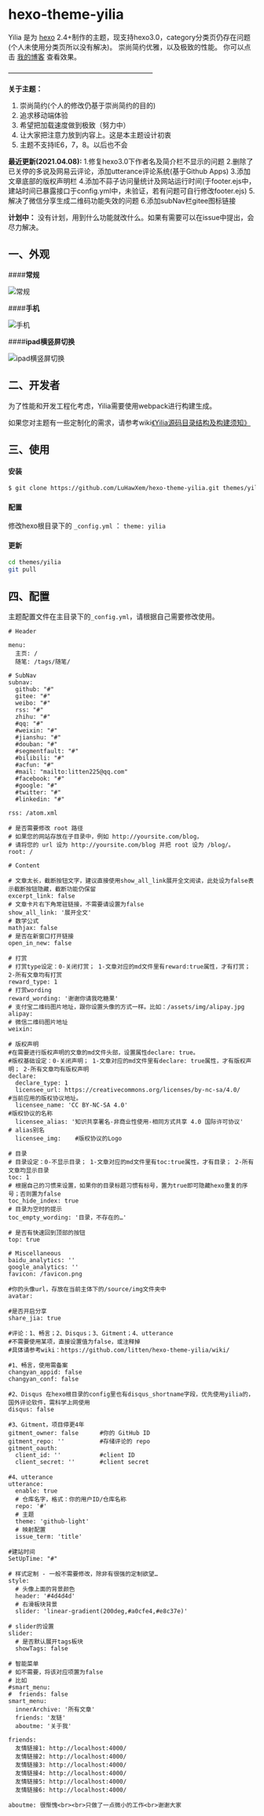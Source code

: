 hexo-theme-yilia
================

Yilia 是为 [hexo](https://github.com/tommy351/hexo) 2.4+制作的主题，现支持hexo3.0，category分类页仍存在问题(个人未使用分类页所以没有解决)。
崇尚简约优雅，以及极致的性能。 你可以点击 [我的博客](http://www.luhawxem.cn:4000/) 查看效果。           

—————————————————————

**关于主题：**

1. 崇尚简约(个人的修改仍基于崇尚简约的目的)       
2. 追求移动端体验     
3. 希望把加载速度做到极致（努力中）    
4. 让大家把注意力放到内容上。这是本主题设计初衷      
5. 主题不支持IE6，7，8。以后也不会     

**最近更新(2021.04.08):**
1.修复hexo3.0下作者名及简介栏不显示的问题
2.删除了已关停的多说及网易云评论，添加utterance评论系统(基于Github Apps)
3.添加文章底部的版权声明栏
4.添加不蒜子访问量统计及网站运行时间(于footer.ejs中，建站时间已暴露接口于config.yml中，未验证，若有问题可自行修改footer.ejs)
5.解决了微信分享生成二维码功能失效的问题
6.添加subNav栏gitee图标链接

**计划中：**
没有计划，用到什么功能就改什么。如果有需要可以在issue中提出，会尽力解决。
## 一、外观

####**常规**

![常规](https://cloud.githubusercontent.com/assets/2024949/19027861/92879edc-8967-11e6-8e60-7987b6507c8d.gif)

####**手机**

![手机](https://cloud.githubusercontent.com/assets/2024949/19027020/1c5b756a-895f-11e6-99bf-ddff9687aee0.gif)   

####**ipad横竖屏切换**

![ipad横竖屏切换](https://cloud.githubusercontent.com/assets/2024949/19026392/e74e1816-8957-11e6-8f08-eac9b3c8c036.gif)                    

## 二、开发者

为了性能和开发工程化考虑，Yilia需要使用webpack进行构建生成。

如果您对主题有一些定制化的需求，请参考wiki[《Yilia源码目录结构及构建须知》](https://github.com/litten/hexo-theme-yilia/wiki/Yilia%E6%BA%90%E7%A0%81%E7%9B%AE%E5%BD%95%E7%BB%93%E6%9E%84%E5%8F%8A%E6%9E%84%E5%BB%BA%E9%A1%BB%E7%9F%A5)

## 三、使用

#### 安装

``` bash
$ git clone https://github.com/LuHawXem/hexo-theme-yilia.git themes/yilia
```

#### 配置

修改hexo根目录下的 `_config.yml` ： `theme: yilia`

#### 更新

``` bash
cd themes/yilia
git pull
```

## 四、配置

主题配置文件在主目录下的`_config.yml`，请根据自己需要修改使用。

```
# Header

menu:
  主页: /
  随笔: /tags/随笔/

# SubNav
subnav:
  github: "#"
  gitee: "#"
  weibo: "#"
  rss: "#"
  zhihu: "#"
  #qq: "#"
  #weixin: "#"
  #jianshu: "#"
  #douban: "#"
  #segmentfault: "#"
  #bilibili: "#"
  #acfun: "#"
  #mail: "mailto:litten225@qq.com"
  #facebook: "#"
  #google: "#"
  #twitter: "#"
  #linkedin: "#"

rss: /atom.xml

# 是否需要修改 root 路径
# 如果您的网站存放在子目录中，例如 http://yoursite.com/blog，
# 请将您的 url 设为 http://yoursite.com/blog 并把 root 设为 /blog/。
root: /

# Content

# 文章太长，截断按钮文字，建议直接使用show_all_link展开全文阅读，此处设为false表示截断按钮隐藏，截断功能仍保留
excerpt_link: false
# 文章卡片右下角常驻链接，不需要请设置为false
show_all_link: '展开全文'
# 数学公式
mathjax: false
# 是否在新窗口打开链接
open_in_new: false

# 打赏
# 打赏type设定：0-关闭打赏； 1-文章对应的md文件里有reward:true属性，才有打赏； 2-所有文章均有打赏
reward_type: 1
# 打赏wording
reward_wording: '谢谢你请我吃糖果'
# 支付宝二维码图片地址，跟你设置头像的方式一样。比如：/assets/img/alipay.jpg
alipay: 
# 微信二维码图片地址
weixin:

# 版权声明
#在需要进行版权声明的文章的md文件头部，设置属性declare: true。
#版权基础设定：0-关闭声明； 1-文章对应的md文件里有declare: true属性，才有版权声明； 2-所有文章均有版权声明
declare:
  declare_type: 1
  licensee_url: https://creativecommons.org/licenses/by-nc-sa/4.0/        #当前应用的版权协议地址。
  licensee_name: 'CC BY-NC-SA 4.0'                                        #版权协议的名称
  licensee_alias: '知识共享署名-非商业性使用-相同方式共享 4.0 国际许可协议'       # alias别名
  licensee_img:    #版权协议的Logo

# 目录
# 目录设定：0-不显示目录； 1-文章对应的md文件里有toc:true属性，才有目录； 2-所有文章均显示目录
toc: 1
# 根据自己的习惯来设置，如果你的目录标题习惯有标号，置为true即可隐藏hexo重复的序号；否则置为false
toc_hide_index: true
# 目录为空时的提示
toc_empty_wording: '目录，不存在的…'

# 是否有快速回到顶部的按钮
top: true

# Miscellaneous
baidu_analytics: ''
google_analytics: ''
favicon: /favicon.png

#你的头像url，存放在当前主体下的/source/img文件夹中
avatar:

#是否开启分享
share_jia: true

#评论：1、畅言；2、Disqus；3、Gitment；4、utterance
#不需要使用某项，直接设置值为false，或注释掉
#具体请参考wiki：https://github.com/litten/hexo-theme-yilia/wiki/

#1、畅言，使用需备案
changyan_appid: false
changyan_conf: false

#2、Disqus 在hexo根目录的config里也有disqus_shortname字段，优先使用yilia的，国外评论软件，需科学上网使用
disqus: false

#3、Gitment，项目停更4年
gitment_owner: false      #你的 GitHub ID
gitment_repo: ''          #存储评论的 repo
gitment_oauth:
  client_id: ''           #client ID
  client_secret: ''       #client secret

#4、utterance
utterance:
  enable: true
  # 仓库名字，格式：你的用户ID/仓库名称
  repo: '#'
  # 主题
  theme: 'github-light'
  # 映射配置
  issue_term: 'title'

#建站时间 
SetUpTime: "#"

# 样式定制 - 一般不需要修改，除非有很强的定制欲望…
style:
  # 头像上面的背景颜色
  header: '#4d4d4d'
  # 右滑板块背景
  slider: 'linear-gradient(200deg,#a0cfe4,#e8c37e)'

# slider的设置
slider:
  # 是否默认展开tags板块
  showTags: false

# 智能菜单
# 如不需要，将该对应项置为false
# 比如
#smart_menu:
#  friends: false
smart_menu:
  innerArchive: '所有文章'
  friends: '友链'
  aboutme: '关于我'

friends:
  友情链接1: http://localhost:4000/
  友情链接2: http://localhost:4000/
  友情链接3: http://localhost:4000/
  友情链接4: http://localhost:4000/
  友情链接5: http://localhost:4000/
  友情链接6: http://localhost:4000/

aboutme: 很惭愧<br><br>只做了一点微小的工作<br>谢谢大家
```



